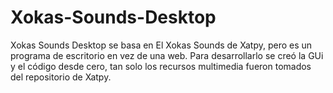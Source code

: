 # Xokas-Sounds-Desktop
Xokas Sounds Desktop se basa en El Xokas Sounds de Xatpy, pero es un programa de escritorio en vez de una web. Para desarrollarlo se creó la GUi y el código desde cero, tan solo los recursos multimedia fueron tomados del repositorio de Xatpy. 

